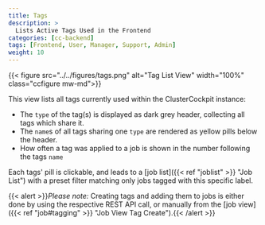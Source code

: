 ```yaml
---
title: Tags
description: >
  Lists Active Tags Used in the Frontend
categories: [cc-backend]
tags: [Frontend, User, Manager, Support, Admin]
weight: 10
---
```


{{< figure src="../../figures/tags.png" alt="Tag List View" width="100%" class="ccfigure mw-md">}}

This view lists all tags currently used within the ClusterCockpit instance:

* The `type` of the tag(s) is displayed as dark grey header, collecting all tags which share it.
* The `name`s of all tags sharing one `type` are rendered as yellow pills below the header.
* How often a tag was applied to a job is shown in the number following the tags `name`

Each tags' pill is clickable, and leads to a [job list]({{< ref "joblist" >}} "Job List") with a preset filter matching only jobs tagged with this specific label.

{{< alert >}}*Please note:* Creating tags and adding them to jobs is either done by using the respective REST API call, or manually from the [job view]({{< ref "job#tagging" >}} "Job View Tag Create").{{< /alert >}}